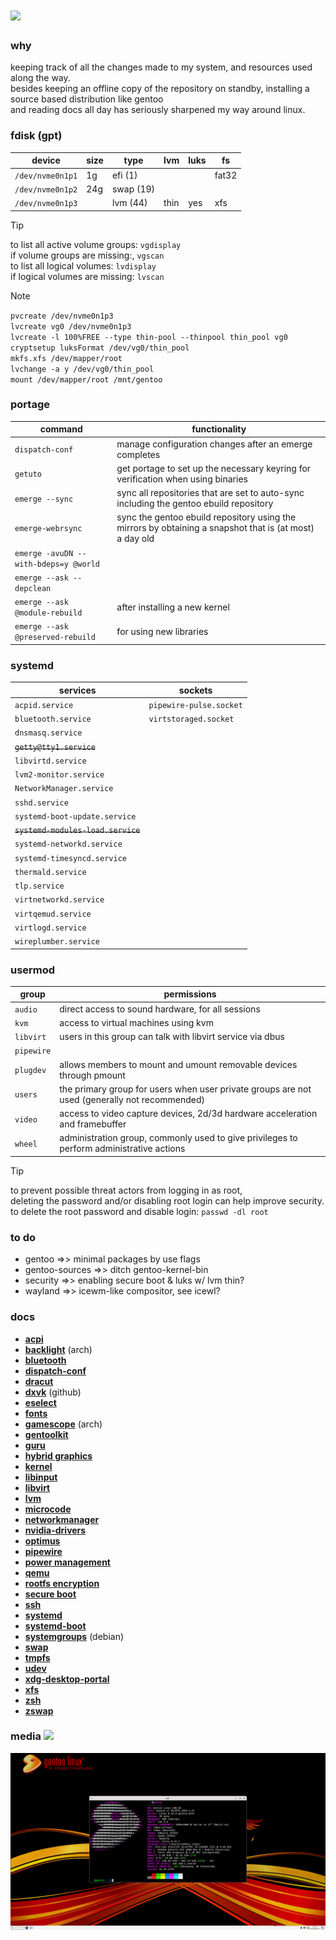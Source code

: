 # ![](https://assets.gentoo.org/tyrian/v1/site-logo.svg)

### why
keeping track of all the changes made to my system, and resources used along the way. \
besides keeping an offline copy of the repository on standby, installing a source based distribution like gentoo \
and reading docs all day has seriously sharpened my way around linux.

### fdisk (gpt)
| device | size | type | lvm | luks | fs |
|--------|-----|-------|-----|------|----|
| `/dev/nvme0n1p1` | 1g | efi (1) | | | fat32 |
| `/dev/nvme0n1p2` | 24g | swap (19) | | | |
| `/dev/nvme0n1p3` | | lvm (44) | thin | yes | xfs |

> [!TIP]
> to list all active volume groups: `vgdisplay` \
> if volume groups are missing:, `vgscan` \
> to list all logical volumes: `lvdisplay` \
> if logical volumes are missing: `lvscan`

> [!NOTE]
> `pvcreate /dev/nvme0n1p3` \
> `lvcreate vg0 /dev/nvme0n1p3` \
> `lvcreate -l 100%FREE --type thin-pool --thinpool thin_pool vg0` \
> `cryptsetup luksFormat /dev/vg0/thin_pool` \
> `mkfs.xfs /dev/mapper/root` \
> `lvchange -a y /dev/vg0/thin_pool` \
> `mount /dev/mapper/root /mnt/gentoo`

### portage
| command | functionality |
|---------|---------------|
| `dispatch-conf` | manage configuration changes after an emerge completes |
| `getuto` | get portage to set up the necessary keyring for verification when using binaries |
| `emerge --sync` | sync all repositories that are set to auto-sync including the gentoo ebuild repository |
| `emerge-webrsync` | sync the gentoo ebuild repository using the mirrors by obtaining a snapshot that is (at most) a day old |
| `emerge -avuDN --with-bdeps=y @world` | |
| `emerge --ask --depclean` | |
| `emerge --ask @module-rebuild` | after installing a new kernel |
| `emerge --ask @preserved-rebuild` | for using new libraries |

### systemd
| services | sockets |
|---------|--------|
| `acpid.service` | `pipewire-pulse.socket` |
| `bluetooth.service` | `virtstoraged.socket` |
| `dnsmasq.service` | |
| ~~`getty@tty1.service`~~ | |
| `libvirtd.service` | |
| `lvm2-monitor.service` | |
| `NetworkManager.service` | |
| `sshd.service` | |
| `systemd-boot-update.service` | |
| ~~`systemd-modules-load.service`~~ | |
| `systemd-networkd.service` | |
| `systemd-timesyncd.service` | |
| `thermald.service` | |
| `tlp.service` | |
| `virtnetworkd.service` | |
| `virtqemud.service` | |
| `virtlogd.service` | |
| `wireplumber.service` | |

### usermod
| group | permissions |
|-------|-------------|
| `audio` | direct access to sound hardware, for all sessions |
| `kvm` | access to virtual machines using kvm |
| `libvirt` | users in this group can talk with libvirt service via dbus |
| `pipewire` | |
| `plugdev` | allows members to mount and umount removable devices through pmount |
| `users` | the primary group for users when user private groups are not used (generally not recommended) |
| `video` | access to video capture devices, 2d/3d hardware acceleration and framebuffer |
| `wheel` | administration group, commonly used to give privileges to perform administrative actions |

> [!TIP]
> to prevent possible threat actors from logging in as root, \
> deleting the password and/or disabling root login can help improve security. \
> to delete the root password and disable login: `passwd -dl root`

### to do
- gentoo =>> minimal packages by use flags
- gentoo-sources =>> ditch gentoo-kernel-bin
- security =>> enabling secure boot & luks w/ lvm thin?
- wayland =>> icewm-like compositor, see icewl?

### docs
- [__acpi__][url-acpi]
- [__backlight__][url-backlight] (arch)
- [__bluetooth__][url-bluetooth]
- [__dispatch-conf__][url-dispatch-conf]
- [__dracut__][url-dracut]
- [__dxvk__][url-dxvk] (github)
- [__eselect__][url-eselect]
- [__fonts__][url-fonts]
- [__gamescope__][url-gamescope] (arch)
- [__gentoolkit__][url-gentoolkit]
- [__guru__][url-guru]
- [__hybrid graphics__][url-hybrid-graphics]
- [__kernel__][url-kernel]
- [__libinput__][url-libinput]
- [__libvirt__][url-libvirt]
- [__lvm__][url-lvm]
- [__microcode__][url-microcode]
- [__networkmanager__][url-networkmanager]
- [__nvidia-drivers__][url-nvidia-drivers]
- [__optimus__][url-optimus]
- [__pipewire__][url-pipewire]
- [__power management__][url-power-management]
- [__qemu__][url-qemu]
- [__rootfs encryption__][url-rootfs-encryption]
- [__secure boot__][url-secureboot]
- [__ssh__][url-ssh]
- [__systemd__][url-systemd]
- [__systemd-boot__][url-systemd-boot]
- [__systemgroups__][url-systemgroups] (debian)
- [__swap__][url-swap]
- [__tmpfs__][url-portage-tmpdir-tmpfs]
- [__udev__][url-udev]
- [__xdg-desktop-portal__][url-xdg-desktop-portal]
- [__xfs__][url-xfs]
- [__zsh__][url-zsh]
- [__zswap__][url-zswap]
  
### media ![](https://www.gentoo.org/assets/img/badges/gentoo-badge3.svg)
![](https://github.com/librazhd7/gentoo/blob/6d570189e717f56e126076e14c76d73150764ab0/media/grim.jpg)

<!-- docs -->
[url-acpi]: <https://wiki.gentoo.org/wiki/ACPI>
[url-backlight]: <https://wiki.archlinux.org/title/Backlight>
[url-bluetooth]: <https://wiki.gentoo.org/wiki/Bluetooth>
[url-dispatch-conf]: <https://wiki.gentoo.org/wiki/Dispatch-conf>
[url-dracut]: <https://wiki.gentoo.org/wiki/Dracut>
[url-dxvk]: <https://github.com/doitsujin/dxvk>
[url-eselect]: <https://wiki.gentoo.org/wiki/Eselect>
[url-fonts]: <https://wiki.gentoo.org/wiki/Fonts>
[url-gamescope]: <https://wiki.archlinux.org/title/Gamescope>
[url-gentoolkit]: <https://wiki.gentoo.org/wiki/Gentoolkit>
[url-guru]: <https://wiki.gentoo.org/wiki/Project:GURU>
[url-hybrid-graphics]: <https://wiki.gentoo.org/wiki/Hybrid_graphics>
[url-kernel]: <https://wiki.gentoo.org/wiki/Kernel>
[url-libinput]: <https://wiki.gentoo.org/wiki/Libinput>
[url-libvirt]: <https://wiki.gentoo.org/wiki/Libvirt>
[url-lvm]: <https://wiki.gentoo.org/wiki/LVM>
[url-microcode]: <https://wiki.gentoo.org/wiki/Microcode>
[url-networkmanager]: <https://wiki.gentoo.org/wiki/NetworkManager>
[url-nvidia-drivers]: <https://wiki.gentoo.org/wiki/NVIDIA/nvidia-drivers>
[url-optimus]: <https://wiki.gentoo.org/wiki/NVIDIA/Optimus>
[url-pipewire]: <https://wiki.gentoo.org/wiki/PipeWire>
[url-power-management]: <https://wiki.gentoo.org/wiki/Power_management>
[url-portage-tmpdir-tmpfs]: <https://wiki.gentoo.org/wiki/Portage_TMPDIR_on_tmpfs>
[url-qemu]: <https://wiki.gentoo.org/wiki/QEMU>
[url-rootfs-encryption]: <https://wiki.gentoo.org/wiki/Rootfs_encryption>
[url-secureboot]: <https://wiki.gentoo.org/wiki/Secure_Boot>
[url-ssh]: <https://wiki.gentoo.org/wiki/SSH>
[url-systemd]: <https://wiki.gentoo.org/wiki/Systemd>
[url-systemd-boot]: <https://wiki.gentoo.org/wiki/Systemd/systemd-boot>
[url-systemgroups]: <https://wiki.debian.org/SystemGroups>
[url-swap]: <https://wiki.gentoo.org/wiki/Swap>
[url-udev]: <https://wiki.gentoo.org/wiki/Udev>
[url-xdg-desktop-portal]: <https://wiki.gentoo.org/wiki/XDG/xdg-desktop-portal>
[url-xfs]: <https://wiki.gentoo.org/wiki/XFS>
[url-zsh]: <https://wiki.gentoo.org/wiki/Zsh>
[url-zswap]: <https://wiki.gentoo.org/wiki/Zswap>
